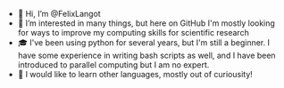 - 👋 Hi, I’m @FelixLangot
- 👀 I’m interested in many things, but here on GitHub I'm mostly looking for ways to improve my computing skills for scientific research
- :mortar_board: I've been using python for several years, but I'm still a beginner. I have some experience in writing bash scripts as well, and I have been introduced to parallel computing but I am no expert.
- 🌱 I would like to learn other languages, mostly out of curiousity!

<!---
FelixLangot/FelixLangot is a ✨ special ✨ repository because its `README.md` (this file) appears on your GitHub profile.
You can click the Preview link to take a look at your changes.
--->

